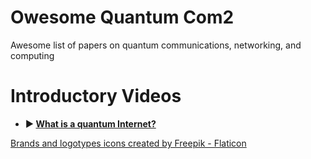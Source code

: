# Owesome Quantum Com2
Awesome list of papers on quantum communications, networking, and computing


# Introductory Videos
<!-- - <img src="https://github.com/user-attachments/assets/4d07a54c-2aa7-4b0b-a283-48536610406d" alt="Youtube" width="18"/> <a href="https://www.youtube.com/watch?v=PCKoT9xcyXI" title="What is a quantum Internet?">What is a quantum Internet?</a>-->
- **▶️ [What is a quantum Internet?](https://www.youtube.com/watch?v=PCKoT9xcyXI)**

<!-- - [<img src="https://img.youtube.com/vi/VIDEO_ID/maxresdefault.jpg" alt="Video Thumbnail" width="50%">](https://www.youtube.com/watch?v=PCKoT9xcyXI)-->
  

<a href="https://www.flaticon.com/free-icons/brands-and-logotypes" title="brands and logotypes icons"> Brands and logotypes icons created by Freepik - Flaticon</a>

